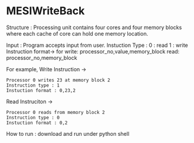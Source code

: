# MESIWriteBack
Structure : Processing unit contains four cores and four memory blocks where each cache of core can hold one memory location.

Input : 
Program accepts input from user. 
Instuction Type : 
	0 : read
	1 : write
Instruction format-> for
          write: processor_no,value,memory_block
          read:  processor_no,memory_block

For example,
Write Instruction ->

	Processor 0 writes 23 at memory block 2
	Instruction type : 1
	Instuction format : 0,23,2


Read Instruciton ->

	Processor 0 reads from memory block 2
	Instruction type : 0
	Instuction format : 0,2

How to run :
download and run under python shell

